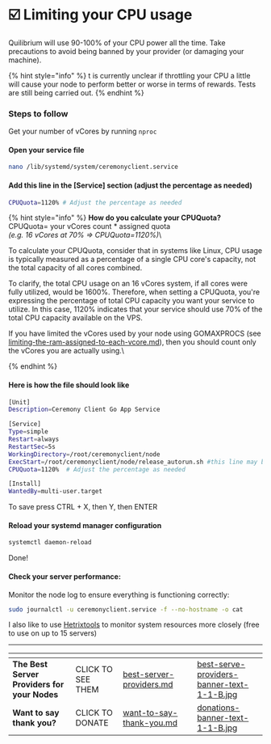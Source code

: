 # ☑️ Limiting your CPU usage

Quilibrium will use 90-100% of your CPU power all the time. Take precautions to avoid being banned by your provider (or damaging your machine).

{% hint style="info" %}
t is currently unclear if throttling your CPU a little will cause your node to perform better or worse in terms of rewards. Tests are still being carried out.
{% endhint %}

### Steps to follow

Get your number of vCores by running `nproc`

#### Open your service file

```bash
nano /lib/systemd/system/ceremonyclient.service
```

#### Add this line in the \[Service] section (adjust the percentage as needed)

```bash
CPUQuota=1120% # Adjust the percentage as needed
```

{% hint style="info" %}
**How do you calculate your CPUQuota?**\
CPUQuota= your vCores count \* assigned quota\
_(e.g. 16 vCores at 70% => CPUQuota=1120%)_\


To calculate your CPUQuota, consider that in systems like Linux, CPU usage is typically measured as a percentage of a single CPU core's capacity, not the total capacity of all cores combined.

To clarify, the total CPU usage on an 16 vCores system, if all cores were fully utilized, would be 1600%. Therefore, when setting a CPUQuota, you're expressing the percentage of total CPU capacity you want your service to utilize. In this case, 1120% indicates that your service should use 70% of the total CPU capacity available on the VPS.



If you have limited the vCores used by your node using GOMAXPROCS (see [limiting-the-ram-assigned-to-each-vcore.md](limiting-the-ram-assigned-to-each-vcore.md "mention")), then you should count only the vCores you are actually using.\

{% endhint %}

#### Here is how the file should look like

```bash
[Unit]
Description=Ceremony Client Go App Service

[Service]
Type=simple
Restart=always
RestartSec=5s
WorkingDirectory=/root/ceremonyclient/node
ExecStart=/root/ceremonyclient/node/release_autorun.sh #this line may be different for some of you
CPUQuota=1120%  # Adjust the percentage as needed

[Install]
WantedBy=multi-user.target

```

To save press CTRL + X, then Y, then ENTER

#### Reload your systemd manager configuration

```bash
systemctl daemon-reload
```

Done!

#### **Check your server performance:**

Monitor the node log to ensure everything is functioning correctly:

```sh
sudo journalctl -u ceremonyclient.service -f --no-hostname -o cat
```

I also like to use [Hetrixtools](https://iri.quest/hetrixtools) to monitor system resources more closely (free to use on up to 15 servers)

***

<table data-card-size="large" data-column-title-hidden data-view="cards" data-full-width="false"><thead><tr><th></th><th></th><th data-hidden data-card-target data-type="content-ref"></th><th data-hidden></th><th data-hidden data-card-cover data-type="files"></th></tr></thead><tbody><tr><td><strong>The Best Server Providers for your Nodes</strong></td><td>CLICK TO SEE THEM</td><td><a href="../../best-server-providers.md">best-server-providers.md</a></td><td></td><td><a href="../../.gitbook/assets/best-serve-providers-banner-text-1-1-B.jpg">best-serve-providers-banner-text-1-1-B.jpg</a></td></tr><tr><td><strong>Want to say thank you?</strong></td><td>CLICK TO DONATE</td><td><a href="../../want-to-say-thank-you.md">want-to-say-thank-you.md</a></td><td></td><td><a href="../../.gitbook/assets/donations-banner-text-1-1-B.jpg">donations-banner-text-1-1-B.jpg</a></td></tr></tbody></table>
